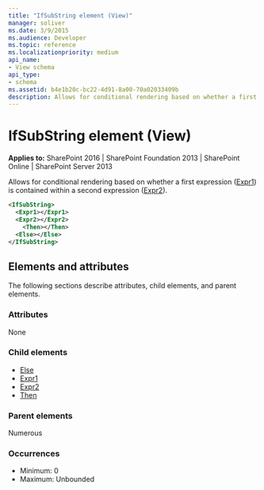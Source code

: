 ```yaml
---
title: "IfSubString element (View)"
manager: soliver
ms.date: 3/9/2015
ms.audience: Developer
ms.topic: reference
ms.localizationpriority: medium
api_name:
- View schema
api_type:
- schema
ms.assetid: b4e1b20c-bc22-4d91-8a00-70a02033409b
description: Allows for conditional rendering based on whether a first expression (Expr1) is contained within a second expression (Expr2).
---
```


# IfSubString element (View)

**Applies to:** SharePoint 2016 | SharePoint Foundation 2013 | SharePoint Online | SharePoint Server 2013

Allows for conditional rendering based on whether a first expression ([Expr1](expr1-element-view.md)) is contained within a second expression ([Expr2](expr2-element-view.md)).

```XML
<IfSubString>
  <Expr1></Expr1>
  <Expr2></Expr2>
    <Then></Then>
  <Else></Else>
</IfSubString>
```

## Elements and attributes

The following sections describe attributes, child elements, and parent elements.

### Attributes

None

### Child elements

- [Else](else-element-view.md)
- [Expr1](expr1-element-view.md)
- [Expr2](expr2-element-view.md)
- [Then](then-element-view.md)

### Parent elements

Numerous

### Occurrences

- Minimum: 0
- Maximum: Unbounded

<br/>
